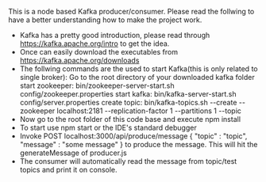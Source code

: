 This is a node based Kafka producer/consumer. 
Please read the follwing to have a better understanding how to make the project work.
 
 * Kafka has a pretty good introduction, please read through
 https://kafka.apache.org/intro to get the idea.
 * Once can easily download the executables from 
 https://kafka.apache.org/downloads
 * The follwing commands are the used to start Kafka(this is only related to single broker):
 Go to the root directory of your downloaded kafka folder
 start zookeeper: bin/zookeeper-server-start.sh config/zookeeper.properties
 start kafka: bin/kafka-server-start.sh config/server.properties
 create topic: bin/kafka-topics.sh --create --zookeeper localhost:2181 --replication-factor 1 --partitions 1 --topic <topic name>
 * Now go to the root folder of this code base and execute npm install
 * To start use npm start or the IDE's standard debugger
 * Invoke POST localhost:3000/api/produce/message
 {
 	"topic" : "topic",
 	"message" : "some message"
 }
 to produce the message. This will hit the generateMessage of producer.js
 * The consumer will automatically read the message from topic/test topics and print it on console. 
 
 
 